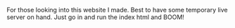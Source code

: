 For those looking into this website I made. Best to have some temporary live server on hand.
Just go in and run the index html and BOOM!

